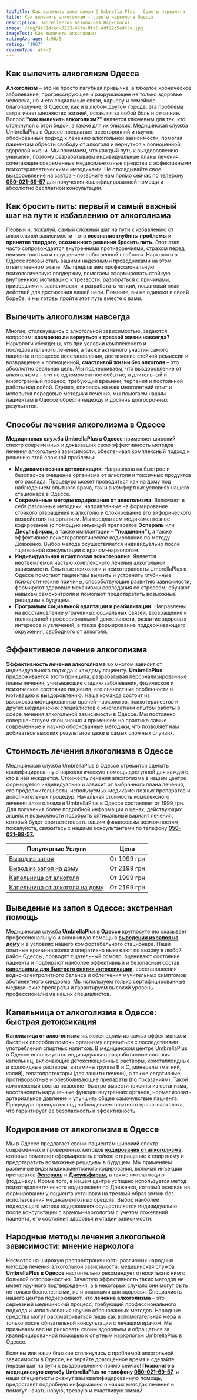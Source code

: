 ```yaml
---
tabTitle: Как вылечить алкоголизм | Umbrella Plus | Советы нарколога
title: Как вылечить алкоголизм - советы нарколога Одесса
description: UmbrellaPlus Безопасная Наркология
image: /img/4e51dcec-0213-49fa-8fd5-adf22c5edc3a.jpg
imageText: Как вылечить алкоголизм
ratingAvarage: 4.96/5
rating: '1967'
reviewType: alk-2
---
```


## Как вылечить алкоголизм Одесса

**Алкоголизм** – это не просто пагубная привычка, а тяжелое хроническое заболевание, прогрессирующее и разрушающее не только здоровье человека, но и его социальные связи, карьеру и семейное благополучие. В Одессе, как и в любом другом городе, эта проблема затрагивает множество жизней, оставляя за собой боль и отчаяние. Вопрос **"как вылечить алкоголизм?"** является ключевым для тех, кто столкнулся с этой бедой, а также для их близких. Медицинская служба UmbrellaPlus в Одессе предлагает всесторонний и научно обоснованный подход к лечению алкогольной зависимости, помогая пациентам обрести свободу от алкоголя и вернуться к полноценной, здоровой жизни. Мы понимаем, что каждый путь к выздоровлению уникален, поэтому разрабатываем индивидуальные планы лечения, сочетающие современные медикаментозные средства с эффективными психотерапевтическими методиками. Не откладывайте свое выздоровление на завтра – позвоните нам прямо сейчас по телефону **[050-021-69-57](tel:0500216957)** для получения квалифицированной помощи и абсолютно бесплатной консультации.

## Как бросить пить: первый и самый важный шаг на пути к избавлению от алкоголизма

Первый и, пожалуй, самый сложный шаг на пути к избавлению от алкогольной зависимости – это **осознание глубины проблемы и принятие твердого, осознанного решения бросить пить.** Этот этап часто сопровождается внутренними противоречиями, страхом перед неизвестностью и ощущением собственной слабости. Наркологи в Одессе готовы стать вашими надежными проводниками на этом ответственном этапе. Мы предлагаем профессиональную психологическую поддержку, помогаем сформировать стойкую внутреннюю мотивацию к трезвости, разобраться с причинами, приведшими к зависимости, и разработать четкий, пошаговый план действий для достижения вашей цели. Помните, вы не одиноки в своей борьбе, и мы готовы пройти этот путь вместе с вами.

## Вылечить алкоголизм навсегда

Многие, столкнувшись с алкогольной зависимостью, задаются вопросом: **возможно ли вернуться к трезвой жизни навсегда?** Наркологи убеждены, что при условии комплексного и последовательного лечения, а также активного участия самого пациента в процессе восстановления, достижение стойкой ремиссии и возвращение к полноценной, **счастливой жизни без алкоголя** – это абсолютно реальная цель. Мы подчеркиваем, что выздоровление от алкоголизма – это не одномоментное событие, а длительный и многогранный процесс, требующий времени, терпения и постоянной работы над собой. Однако, опираясь на наш многолетний опыт и используя передовые методики лечения, мы помогаем нашим пациентам в Одессе обрести надежду и достичь долгосрочных результатов.

## Способы лечения алкоголизма в Одессе

**Медицинская служба UmbrellaPlus в Одессе** применяет широкий спектр современных и доказавших свою эффективность методов лечения алкогольной зависимости, обеспечивая комплексный подход к решению этой сложной проблемы:

* **Медикаментозная детоксикация:** Направлена на быстрое и безопасное очищение организма от алкоголя и токсичных продуктов его распада. Процедура может проводиться как на дому под наблюдением опытного врача, так и в комфортных условиях нашего стационара в Одессе.
* **Современные методы кодирования от алкоголизма:** Включают в себя различные методики, направленные на формирование стойкого отвращения к алкоголю и блокирование его эйфорического воздействия на организм. Мы предлагаем медикаментозное кодирование (с помощью инъекций препаратов **Эспераль** или **Дисульфирам,** а также имплантации – **"подшивки"),** а также эффективное психотерапевтическое кодирование по методу Довженко. Выбор метода осуществляется индивидуально после тщательной консультации с врачом-наркологом.
* **Индивидуальная и групповая психотерапия:** Является неотъемлемой частью комплексного лечения алкогольной зависимости. Опытные психологи и психотерапевты UmbrellaPlus в Одессе помогают пациентам выявить и устранить глубинные психологические причины, способствующие развитию зависимости, формируют здоровые механизмы совладания со стрессом, обучают навыкам самоконтроля и помогают предотвратить возможные рецидивы в будущем.
* **Программы социальной адаптации и реабилитации:** Направлены на восстановление утраченных социальных связей, возвращение к полноценной профессиональной деятельности, развитие здоровых интересов и увлечений, а также формирование поддерживающего окружения, свободного от алкоголя.

## Эффективное лечение алкоголизма

**Эффективность лечения алкоголизма** во многом зависит от индивидуального подхода к каждому пациенту. **UmbrellaPlus** придерживается этого принципа, разрабатывая персонализированные планы лечения, учитывающие стадию заболевания, физическое и психическое состояние пациента, его личностные особенности и мотивацию к выздоровлению. Наша команда состоит из высококвалифицированных врачей-наркологов, психотерапевтов и других медицинских специалистов с многолетним опытом работы в сфере лечения алкогольной зависимости в Одессе. Мы постоянно совершенствуем свои знания и применяем на практике самые современные и научно обоснованные методики, что позволяет нам добиваться высоких результатов даже в самых сложных случаях.

## Стоимость лечения алкоголизма в Одессе

Медицинская служба UmbrellaPlus в Одессе стремится сделать квалифицированную наркологическую помощь доступной для каждого, кто в ней нуждается. Стоимость лечения алкоголизма в нашем центре формируется индивидуально и зависит от выбранного плана лечения, его продолжительности, используемых медикаментозных препаратов и дополнительных процедур. Начальная стоимость комплексного лечения алкоголизма в UmbrellaPlus в Одессе составляет от 1999 грн. Для получения более подробной информации о ценах, действующих акциях и возможности подобрать оптимальный вариант лечения, который будет соответствовать вашим финансовым возможностям, пожалуйста, свяжитесь с нашими консультантами по телефону **[050-021-69-57.](tel:0500216957)**

| Популярные Услуги                                                                                   | Цена        |
| --------------------------------------------------------------------------------------------------- | ----------- |
| [Вывод из запоя](https://umbrella-plus.com.ua/vivod-iz-zapoia-od/)                                  | От 1999 грн |
| [Вывод из запоя на дому](https://umbrella-plus.com.ua/vivod-iz-zapoia-na-domy-od/)                  | От 2199 грн |
| [Капельница от алкоголя](https://umbrella-plus.com.ua/kapelnica-ot-alkogolia-od/)                   | От 1999 грн |
| [Капельница от алкоголя на дому](https://umbrella-plus.com.ua/kapelnica-ot-alkogolizma-na-domy-od/) | От 2199 грн |

## Выведение из запоя в Одессе: экстренная помощь

Медицинская служба **UmbrellaPlus в Одессе** круглосуточно оказывает профессиональную и анонимную помощь в **[выведении из запоя на дому](https://umbrella-plus.com.ua/vivod-iz-zapoia-na-domy-od/)** и в условиях нашего комфортабельного стационара. Наши опытные врачи-наркологи оперативно выезжают по вызову в любой район Одессы, проводят тщательный осмотр, оценивают состояние пациента и подбирают наиболее эффективный и безопасный состав **[капельницы для быстрого снятия интоксикации,](https://umbrella-plus.com.ua/kodirovka-ot-alkogolia-ykolom-esperal-od/)** восстановления водно-электролитного баланса и облегчения мучительных симптомов абстинентного синдрома. Мы используем только сертифицированные медицинские препараты и гарантируем высокий уровень профессионализма наших специалистов.

## Капельница от алкоголизма в Одессе: быстрая детоксикация

**Капельница от алкоголизма** является одним из самых эффективных и быстрых способов помочь организму справиться с последствиями употребления спиртных напитков. В медицинском центре UmbrellaPlus в Одессе используются индивидуально разработанные составы капельниц, включающие детоксикационные растворы, кристаллоидные и коллоидные растворы, витамины группы В и С, минералы (магний, калий), гепатопротекторы (для защиты печени), а также седативные, противорвотные и обезболивающие препараты (по показаниям). Такой комплексный состав позволяет быстро вывести токсины из организма, восстановить нарушенные функции внутренних органов, нормализовать артериальное давление и улучшить общее самочувствие пациента. Процедура проводится под наблюдением опытного врача-нарколога, что гарантирует ее безопасность и эффективность.

## Кодирование от алкоголизма в Одессе

Мы в Одессе предлагает своим пациентам широкий спектр современных и проверенных методов **[кодирования от алкоголизма,](https://umbrella-plus.com.ua/kodirovka-ot-alkogolia-od/)** которые помогают сформировать стойкое отвращение к спиртному и предотвратить возможные рецидивы в будущем. Мы применяем различные виды медикаментозного кодирования, включая инъекции препаратов **[Эспераль](https://umbrella-plus.com.ua/kodirovka-ot-alkogolia-ykolom-esperal-od/)** и **[Дисульфирам,](https://umbrella-plus.com.ua/kodirovka-ot-alkogolia-ykol-disylfiram-od/)** а также имплантацию (подшивку). Кроме того, в нашем центре успешно используется метод психотерапевтического кодирования по Довженко, который основан на формировании у пациента установки на трезвый образ жизни без использования медикаментозных средств. Выбор наиболее подходящего метода кодирования осуществляется индивидуально после консультации с врачом-наркологом с учетом пожеланий пациента, его состояния здоровья и стадии зависимости.

## Народные методы лечения алкогольной зависимости: мнение нарколога

Несмотря на широкую распространенность различных народных методов лечения алкогольной зависимости, медицинская служба **UmbrellaPlus в Одессе** настоятельно рекомендует относиться к ним с большой осторожностью. Зачастую эффективность таких методов не имеет научного подтверждения, а в некоторых случаях они могут быть не только бесполезными, но и опасными для здоровья. Специалисты нашего центра подчеркивают, что **лечение алкоголизма** – это серьезный медицинский процесс, требующий профессионального подхода и использования научно обоснованных методов. Народные средства могут рассматриваться лишь как вспомогательная мера и только после обязательной консультации с лечащим врачом. Мы призываем вас не рисковать своим здоровьем и обращаться за квалифицированной помощью к опытным наркологам UmbrellaPlus в Одессе.

Если вы или ваши близкие столкнулись с проблемой алкогольной зависимости в Одессе, не теряйте драгоценное время и сделайте первый шаг на пути к выздоровлению прямо сейчас! **Позвоните в медицинскую службу UmbrellaPlus по телефону [050-021-69-57](tel:0500216957),** и наши специалисты окажут вам квалифицированную помощь, предоставят подробную информацию о наших методах лечения и помогут начать новую, трезвую и счастливую жизнь!
